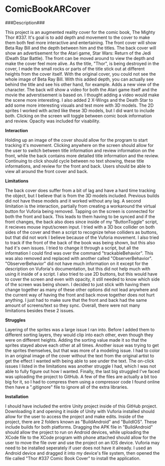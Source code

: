 # ComicBookARCover
###Description###

This project is an augmented reality cover for the comic book, The Mighty Thor #337. It's goal is to add depth and movement to the cover to make them both feel more interactive and entertaining. The front cover will show Beta Ray Bill and the depth between him and the titles. The back cover will show an advertisement for the Atari game, Star Wars: Return of the Jedi (Death Star Battle). The front can be moved around to view the depth and make the cover feel more alive. As the title, "Thor", is being destroyed in the cover, I made the small rocks or parts of the title stick out at different heights from the cover itself. With the original cover, you could not see the whole image of Beta Ray Bill. With this added depth, you can actually see behind the title and see his other hand, for example. Adds a new view of the character. The back will show a video for both the Atari game itself and the movie the adverstisement is based on. I thought adding a video would make the scene more interesting. I also added 2 X-Wings and the Death Star to add some more interesting visuals and test more with 3D models. The 2D sprites I worked with acted like these 3D models, but I did want to include both. Clicking on the screen will toggle between comic book information and review. Opacity was included for visability.

**Interaction**

Holding up an image of the cover should allow for the program to start tracking it's movement. Clicking anywhere on the screen should allow for the user to switch between title information and review information on the front, while the back contains more detailed title information and the review. Continuing to click should cycle between no text showing, these title informations, and review for the front and back. Users should be able to view all around the front cover and back.

**Limitations**

The back cover does suffer from a bit of lag and have a hard time tracking the object, but I believe that is from the 3D models included. Previous builds did not have these models and it worked without any lag. A second limitation is the interaction, partially from creating a workaround the virtual button for Vuforia being removed. Tapping on the screen is connected for both the front and back. This leads to them having to be synced and if the front changes, the back also does since inside of my "ButtonToggle" script, it recieves mouse input/screen input. I tried with a 3D box collider on both sides of the cover and then a script to recognize tehse colliders as buttons, but that did not work I believe because of the Vuforia movement. I also tried to track if the front of the back of the book was being shown, but this also had it's own issues. I tried to change it through a script, but all the information I could find was over the command "trackableBehavior". This was also removed and replaced with another called "ObserverBehavior". "ObserverBehavior" did not have much information on it except for the description on Vuforia's documentation, but this did not help much with using it inside of a script. I also tried to use 2D buttons, but this would have to cover the screen and even with opacity, it still needed to know which side of the screen was being shown. I decided to just stick with having them change together as many of these other options did not lead anywhere and the current way of having the front and back move together does not hurt anything. I just had to make sure that the front and back had the same amount of screens/text so they sync. Overall, there were not many limitations besides these 2 issues.

**Struggles**

Layering of the sprites was a large issue I ran into. Before I added them to different sorting layers, they would clip into each other, even though they were on different heights. Adding the sorting value made it so that the sprites stayed above each other at all times. Another issue was trying to get the sprites themselves, but that was more of a modeling issue. I had to color in an original image of the cover without the text from the original artist to get the effect I wanted with being able to see under the text. The on-click issues I listed in the limitations was another struggle I had, which I was not able to fully figure out how I wanted. Finally, the last big struggled I've faced was uploading the project to GitHub. A few of the files are actually a bit too big for it, so I had to compress them using a compressor code I found online then have a ".gitignore" file to ignore all of the extra libraries.

**Installation**

I should have included the entire Unity project inside of this GitHub project. Downloading it and opening it inside of Unity with Vuforia installed should allow for the user to access the project and make edits. Inside of the project, there are 2 folders known as "BuildAndroid" and "BuildIOS". These include builds for both platforms. Dragging the APK file in "BuildAndroid" should allow the project to run on Android devices, while uploading the XCode file to the XCode program with phone attached should allow for the user to move the file over and use the project on an IOS device. Vuforia may need to be installed seperately if user does not have it already. I used an Android device and dragged it into my device's file system, then opened the file called "Thor #337 Comic Book Cover" to install the application.
